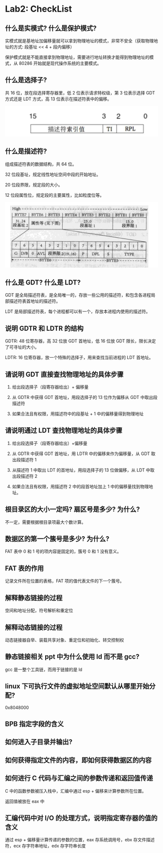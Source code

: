 # Lab2: CheckList

## 什么是实模式? 什么是保护模式?

实模式就是基地址加偏移量就可以拿到物理地址的模式，非常不安全（获取物理地址的方式: 段基址 << 4 + 段内偏移）

保护模式就是不能直接拿到物理地址，需要进行地址转换才能得到物理地址的模式，从 80286 开始就是现代操作系统的主要模式。

## 什么是选择子?

共 16 位，放在段选择寄存器⾥，低 2 位表示请求特权级，第 3 位表示选择 GDT ⽅式还是 LDT ⽅式，⾼ 13 位表示在描述符表中的偏移。

![](./assets/selector.png)

## 什么是描述符?

组成描述符表的数据结构，共 64 位。

32 位段基址，规定线性地址空间中段的开始地址。

20 位段界限，规定段的大小。

12 位段属性位，规定段的主要属性，比如粒度位等。

![](./assets/descriptor.png)

## 什么是 GDT? 什么是 LDT?

GDT 是全局描述符表，是全局唯一的，存放一些公用的描述符，和包含各进程局部描述符表首地址的描述符。

LDT 是局部描述符表，每个进程都可以有一个，存放本进程内使用的描述符。

## 说明 GDTR 和 LDTR 的结构

GDTR: 48 位寄存器，高 32 位放 GDT 首地址，低 16 位放 GDT 限长，限长决定了可寻址的大小。

LDTR: 16 位寄存器，放一个特殊的选择子，用来查找当前进程的 LDT 首地址。

## 请说明 GDT 直接查找物理地址的具体步骤

1. 给出段选择子（段寄存器给出）+ 偏移量

2. 从 GDTR 中获得 GDT 首地址，用段选择子的 13 位作为偏移从 GDT 中取出段描述符

3. 如果合法且有权限，用描述符中的段基址 + 1 中的偏移量得到物理地址

## 请说明通过 LDT 查找物理地址的具体步骤

1. 给出段选择子（段寄存器给出）+偏移量

2. 从 GDTR 中获得 GDT 首地址，用 LDTR 中的偏移来作为偏移量，从 GDT 取出段描述符 1

3. 从描述符 1 中取出 LDT 的首地址，用段选择子的 13 位做偏移，从 LDT 中取出段描述符 2

4. 如果合法且有权限，用描述符 2 中的段首地址加上 1 中的偏移量找到物理地址。

## 根目录区的大小一定吗? 扇区号是多少? 为什么?

不一定，需要根据根目录项最大个数计算。

## 数据区的第一个簇号是多少? 为什么?

FAT 表中 0 和 1 号的项内容是固定的，簇号 0 和 1 没有意义。

## FAT 表的作用

记录文件所在位置的表格，FAT 项的值代表文件的下一个簇号。

## 解释静态链接的过程

空间和地址分配，符号解析和重定位

## 解释动态链接的过程

动态链接器⾃举、装载共享对象、重定位和初始化、转交控制权

## 静态链接相关 ppt 中为什么使用 ld 而不是 gcc?

gcc 是一整个工具链，而用于链接的是 ld

## linux 下可执行文件的虚拟地址空间默认从哪里开始分配?

0x8048000

## BPB 指定字段的含义


## 如何进入子目录并输出?


## 如何获得指定文件的内容，即如何获得数据区的内容


## 如何进行 C 代码与汇编之间的参数传递和返回值传递

C 中的函数参数被压入栈中，汇编中通过 esp + 偏移来计算参数所在位置。

返回值被放在 eax 中

## 汇编代码中对 I/O 的处理方式，说明指定寄存器的值的含义

通过 esp + 偏移量计算传递的参数的位置，eax 存系统调用号，ebx 存文件描述符，ecx 存字符串地址，edx 存字符串长度